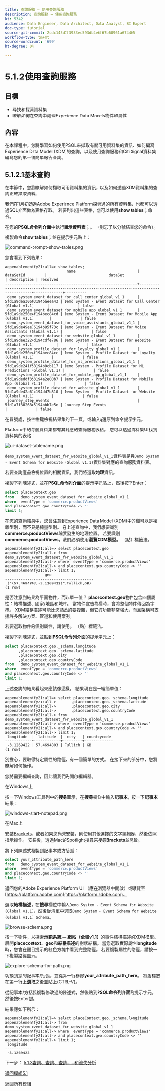 ```yaml
---
title: 查詢服務 — 使用查詢服務
description: 查詢服務 — 使用查詢服務
kt: 5342
audience: Data Engineer, Data Architect, Data Analyst, BI Expert
doc-type: tutorial
source-git-commit: 2cdc145d7f3933ec593db4e6f67b60961a674405
workflow-type: tm+mt
source-wordcount: '699'
ht-degree: 0%

---
```


# 5.1.2使用查詢服務

## 目標

- 尋找和探索資料集
- 瞭解如何在查詢中處理Experience Data Models物件和屬性

## 內容

在本課程中，您將學習如何使用PSQL來擷取有關可用資料集的資訊、如何編寫Experience Data Model (XDM)的查詢，以及使用查詢服務和Citi Signal資料集編寫您的第一個簡單報告查詢。

## 5.1.2.1基本查詢

在本節中，您將瞭解如何擷取可用資料集的資訊，以及如何透過XDM資料集的查詢正確擷取資料。

我們在1月初透過Adobe Experience Platform探索過的所有資料集，也都可以透過SQL介面做為表格存取。 若要列出這些表格，您可以使用&#x200B;**show tables；**&#x200B;命令。

在您的&#x200B;**PSQL命令列介面**&#x200B;中執行&#x200B;**顯示資料表；**。 （別忘了以分號結束您的命令）。

複製命令&#x200B;**show tables；**&#x200B;並在提示字元貼上：

![command-prompt-show-tables.png](./images/command-prompt-show-tables.png)

您會看到下列結果：

```text
aepenablementfy21:all=> show tables;
                            name                            |        dataSetId         |                            dataSet                             | description | resolved 
------------------------------------------------------------+--------------------------+----------------------------------------------------------------+-------------+----------
 demo_system_event_dataset_for_call_center_global_v1_1      | 5fd1a9dea30603194baeea43 | Demo System - Event Dataset for Call Center (Global v1.1)      |             | false
 demo_system_event_dataset_for_mobile_app_global_v1_1       | 5fd1a9de250e4f194bec84cd | Demo System - Event Dataset for Mobile App (Global v1.1)       |             | false
 demo_system_event_dataset_for_voice_assistants_global_v1_1 | 5fd1a9de49ee76194b85f73c | Demo System - Event Dataset for Voice Assistants (Global v1.1) |             | false
 demo_system_event_dataset_for_website_global_v1_1          | 5fd1a9dee3224d194cdfe786 | Demo System - Event Dataset for Website (Global v1.1)          |             | false
 demo_system_profile_dataset_for_loyalty_global_v1_1        | 5fd1a9de250e4f194bec84cc | Demo System - Profile Dataset for Loyalty (Global v1.1)        |             | false
 demo_system_profile_dataset_for_ml_predictions_global_v1_1 | 5fd1a9de241f58194b0cb117 | Demo System - Profile Dataset for ML Predictions (Global v1.1) |             | false
 demo_system_profile_dataset_for_mobile_app_global_v1_1     | 5fd1a9deddf353194a2e00b7 | Demo System - Profile Dataset for Mobile App (Global v1.1)     |             | false
 demo_system_profile_dataset_for_website_global_v1_1        | 5fd1a9de42a61c194dd7b810 | Demo System - Profile Dataset for Website (Global v1.1)        |             | false
 journey_step_events                                        | 5fd1a7f30268c5194bbb7e5e | Journey Step Events                                            |             | false
```

在冒號處，按空格鍵檢視結果集的下一頁，或輸入`q`還原到命令提示字元。

Platform中的每個資料集都有其對應的查詢服務表格。 您可以透過資料集UI找到資料集的表格：

![ui-dataset-tablename.png](./images/ui-dataset-tablename.png)

`demo_system_event_dataset_for_website_global_v1_1`資料表是與`Demo System - Event Schema for Website (Global v1.1)`資料集對應的查詢服務資料表。

若要查詢產品檢視位置的相關資訊，我們將選取&#x200B;**地理**&#x200B;資訊。

複製下列陳述式，並在&#x200B;**PSQL命令列介面**&#x200B;的提示字元貼上，然後按下Enter：

```sql
select placecontext.geo
from   demo_system_event_dataset_for_website_global_v1_1
where  eventType = 'commerce.productViews'
and placecontext.geo.countryCode <> ''
limit 1;
```

在您的查詢結果中，您會注意到Experience Data Model (XDM)中的欄可以是複雜型別，而不只是純量型別。 在上述查詢中，我們想要識別&#x200B;**commerce.productViews**&#x200B;確實發生的地理位置。 若要識別&#x200B;**commerce.productViews**，我們必須使用&#x200B;**瀏覽XDM模型。** （點）標籤法。

```text
aepenablementfy21:all=> select placecontext.geo
aepenablementfy21:all-> from   demo_system_event_dataset_for_website_global_v1_1
aepenablementfy21:all-> where  eventType = 'commerce.productViews'
aepenablementfy21:all-> and placecontext.geo.countryCode <> ''
aepenablementfy21:all-> limit 1;
                  geo                   
----------------------------------------
 ("(57.4694803,-3.1269422)",Tullich,GB)
(1 row)
```

是否注意到結果為平面物件，而非單一值？ **placecontext.geo**&#x200B;物件包含四個屬性：結構描述、國家/地區和城市。 當物件宣告為欄時，會將整個物件傳回為字串。 XDM結構描述可能比您熟悉的要複雜，但它的功能非常強大，而且架構可支援許多解決方案、管道和使用案例。

若要選取物件的個別屬性，請使用&#x200B;**。** （點）標籤法。

複製下列陳述式，並貼到&#x200B;**PSQL命令列介面**&#x200B;的提示字元上：

```sql
select placecontext.geo._schema.longitude
      ,placecontext.geo._schema.latitude
      ,placecontext.geo.city
      ,placecontext.geo.countryCode
from   demo_system_event_dataset_for_website_global_v1_1
where  eventType = 'commerce.productViews'
and placecontext.geo.countryCode <> ''
limit 1;
```

上述查詢的結果看起來應該像這樣。
結果現在是一組簡單值：

```text
aepenablementfy21:all=> select placecontext.geo._schema.longitude
aepenablementfy21:all->       ,placecontext.geo._schema.latitude
aepenablementfy21:all->       ,placecontext.geo.city
aepenablementfy21:all->       ,placecontext.geo.countryCode
aepenablementfy21:all-> from   demo_system_event_dataset_for_website_global_v1_1
aepenablementfy21:all-> where  eventType = 'commerce.productViews'
aepenablementfy21:all-> and placecontext.geo.countryCode <> ''
aepenablementfy21:all-> limit 1;
 longitude  |  latitude  |  city   | countrycode 
------------+------------+---------+-------------
 -3.1269422 | 57.4694803 | Tullich | GB
(1 row)
```

別擔心，要取得特定屬性的路徑，有一個簡單的方式。 在接下來的部分中，您將瞭解如何操作。

您將需要編輯查詢，因此讓我們先開啟編輯器。

在Windows上

按一下Windows工具列中的&#x200B;**搜尋**&#x200B;圖示，在&#x200B;**搜尋**&#x200B;欄位中輸入&#x200B;**記事本**，按一下&#x200B;**記事本**&#x200B;結果：

![windows-start-notepad.png](./images/windows-start-notepad.png)

在Mac上

安裝[Brackets](https://github.com/adobe/brackets/releases/download/release-1.14/Brackets.Release.1.14.dmg)，或者如果您尚未安裝，則使用其他選擇的文字編輯器，然後依照指示操作。 安裝後，透過Mac的Spotlight搜尋來搜尋&#x200B;**Brackets**&#x200B;並開啟。

將下列陳述式複製到記事本或方括弧：

```sql
select your_attribute_path_here
from   demo_system_event_dataset_for_website_global_v1_1
where  eventType = 'commerce.productViews'
and placecontext.geo.countryCode <> ''
limit 1;
```

返回您的Adobe Experience Platform UI （應在瀏覽器中開啟）或導覽至[https://platform.adobe.com](https://platform.adobe.com)。

選取&#x200B;**結構描述**，在&#x200B;**搜尋**&#x200B;欄位中輸入`Demo System - Event Schema for Website (Global v1.1)`，然後從清單中選取`Demo System - Event Schema for Website (Global v1.1) Schema`。

![browse-schema.png](./images/browse-schema.png)

按一下物件，以探索&#x200B;**示範系統 — 網站（全域v1.1）**&#x200B;的事件結構描述的XDM模型。 展開&#x200B;**placecontext**、**geo**&#x200B;和&#x200B;**結構描述**&#x200B;的樹狀結構。 當您選取實際屬性&#x200B;**longitude**&#x200B;時，您會在醒目提示的紅色方塊中看到完整路徑。 若要複製屬性的路徑，請按一下複製路徑圖示。

![explore-schema-for-path.png](./images/explore-schema-for-path.png)

切換到您的記事本/括弧，並從第一行移除&#x200B;**your_attribute_path_here**。 將游標放在第一行上&#x200B;**選取**&#x200B;之後並貼上(CTRL-V)。

從記事本/方括弧複製修改過的陳述式，然後貼到&#x200B;**PSQL命令列介面**&#x200B;的提示字元，然後按Enter鍵。

結果應如下所示：

```text
aepenablementfy21:all=> select placeContext.geo._schema.longitude
aepenablementfy21:all-> from   demo_system_event_dataset_for_website_global_v1_1
aepenablementfy21:all-> where  eventType = 'commerce.productViews'
aepenablementfy21:all-> and placecontext.geo.countryCode <> ''
aepenablementfy21:all-> limit 1;
 longitude  
------------
 -3.1269422
```

下一步： [5.1.3查詢、查詢、查詢……和流失分析](./ex3.md)

[返回模組5.1](./query-service.md)

[返回所有模組](../../../overview.md)

